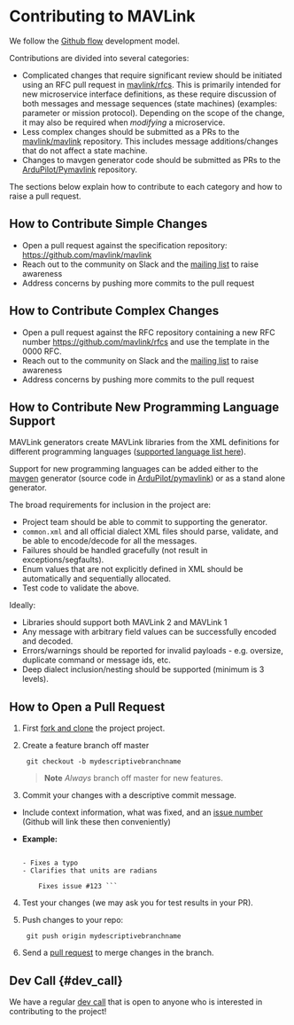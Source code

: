 # Contributing to MAVLink

We follow the [Github flow](https://guides.github.com/introduction/flow/) development model.

Contributions are divided into several categories:

- Complicated changes that require significant review should be initiated using an RFC pull request in [mavlink/rfcs](https://github.com/mavlink/rfcs). This is primarily intended for new microservice interface definitions, as these require discussion of both messages and message sequences (state machines) \(examples: parameter or mission protocol\). Depending on the scope of the change, it may also be required when *modifying* a microservice.
- Less complex changes should be submitted as a PRs to the [mavlink/mavlink](https://github.com/mavlink/mavlink) repository. This includes message additions/changes that do not affect a state machine.
- Changes to mavgen generator code should be submitted as PRs to the [ArduPilot/Pymavlink](https://github.com/ArduPilot/pymavlink) repository.

The sections below explain how to contribute to each category and how to raise a pull request.

## How to Contribute Simple Changes

- Open a pull request against the specification repository: <https://github.com/mavlink/mavlink>
- Reach out to the community on Slack and the [mailing list](https://groups.google.com/forum/#!forum/mavlink) to raise awareness
- Address concerns by pushing more commits to the pull request

## How to Contribute Complex Changes

- Open a pull request against the RFC repository containing a new RFC number <https://github.com/mavlink/rfcs> and use the template in the 0000 RFC.
- Reach out to the community on Slack and the [mailing list](https://groups.google.com/forum/#!forum/mavlink) to raise awareness
- Address concerns by pushing more commits to the pull request

## How to Contribute New Programming Language Support

MAVLink generators create MAVLink libraries from the XML definitions for different programming languages ([supported language list here](../README.md#supported_languages)).

Support for new programming languages can be added either to the [mavgen](../getting_started/generate_libraries.html#mavgen) generator (source code in [ArduPilot/pymavlink](https://github.com/ArduPilot/pymavlink)) or as a stand alone generator.

The broad requirements for inclusion in the project are:

- Project team should be able to commit to supporting the generator. 
- `common.xml` and all official dialect XML files should parse, validate, and be able to encode/decode for all the messages.
- Failures should be handled gracefully (not result in exceptions/segfaults).
- Enum values that are not explicitly defined in XML should be automatically and sequentially allocated.
- Test code to validate the above.

Ideally:

- Libraries should support both MAVLink 2 and MAVLink 1
- Any message with arbitrary field values can be successfully encoded and decoded.
- Errors/warnings should be reported for invalid payloads - e.g. oversize, duplicate command or message ids, etc.
- Deep dialect inclusion/nesting should be supported (minimum is 3 levels).

## How to Open a Pull Request

1. First [fork and clone](https://help.github.com/articles/fork-a-repo) the project project.
2. Create a feature branch off master
    
        git checkout -b mydescriptivebranchname
        
    
    > **Note** *Always* branch off master for new features.

3. Commit your changes with a descriptive commit message.

- Include context information, what was fixed, and an [issue number](https://github.com/mavlink/mavlink) \(Github will link these then conveniently\)
- **Example:**
    
    ``` Change the attitude output spec documentation
    
    - Fixes a typo
    - Clarifies that units are radians
        
        Fixes issue #123 ```

4. Test your changes \(we may ask you for test results in your PR\).

5. Push changes to your repo:
    
        git push origin mydescriptivebranchname
        

6. Send a [pull request](https://github.com/mavlink/mavlink/compare/) to merge changes in the branch.

## Dev Call {#dev_call}

We have a regular [dev call](../about/support.md#dev_call) that is open to anyone who is interested in contributing to the project!